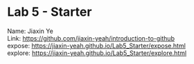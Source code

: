 # Lab 5 - Starter
Name: Jiaxin Ye<br>
Link: https://github.com/jiaxin-yeah/introduction-to-github <br>
expose: https://jiaxin-yeah.github.io/Lab5_Starter/expose.html <br>
explore: https://jiaxin-yeah.github.io/Lab5_Starter/explore.html
